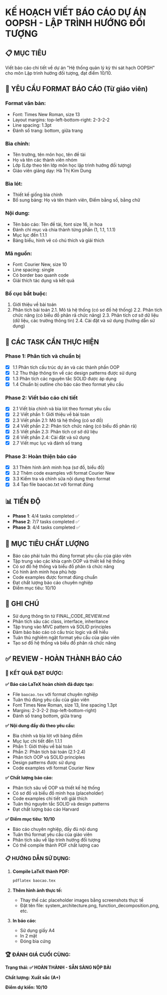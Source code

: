 # KẾ HOẠCH VIẾT BÁO CÁO DỰ ÁN OOPSH - LẬP TRÌNH HƯỚNG ĐỐI TƯỢNG

## 📋 MỤC TIÊU

Viết báo cáo chi tiết về dự án "Hệ thống quản lý kỳ thi sát hạch OOPSH" cho môn Lập trình hướng đối tượng, đạt điểm 10/10.

## 📝 YÊU CẦU FORMAT BÁO CÁO (Từ giáo viên)

### Format văn bản:

- Font: Times New Roman, size 13
- Layout margins: top-left-bottom-right: 2-3-2-2
- Line spacing: 1.3pt
- Đánh số trang: bottom, giữa trang

### Bìa chính:

- Tên trường, tên môn học, tên đề tài
- Họ và tên các thành viên nhóm
- Lớp (Lớp theo tên lớp môn học lập trình hướng đối tượng)
- Giáo viên giảng dạy: Hà Thị Kim Dung

### Bìa lót:

- Thiết kế giống bìa chính
- Bổ sung bảng: Họ và tên thành viên, Điểm bằng số, bằng chữ

### Nội dung:

- Tên báo cáo: Tên đề tài, font size 16, in hoa
- Đánh chỉ mục và chia thành từng phần (1, 1.1, 1.1.1)
- Mục lục đến 1.1.1
- Bảng biểu, hình vẽ có chú thích và giải thích

### Mã nguồn:

- Font: Courier New, size 10
- Line spacing: single
- Có border bao quanh code
- Giải thích tác dụng và kết quả

### Bố cục bắt buộc:

1. Giới thiệu về bài toán
2. Phân tích bài toán
   2.1. Mô tả hệ thống (có sơ đồ hệ thống)
   2.2. Phân tích chức năng (có biểu đồ phân rã chức năng)
   2.3. Phân tích cơ sở dữ liệu (dữ liệu, các trường thông tin)
   2.4. Cài đặt và sử dụng (hướng dẫn sử dụng)

## 🎯 CÁC TASK CẦN THỰC HIỆN

### Phase 1: Phân tích và chuẩn bị

- [x] 1.1 Phân tích cấu trúc dự án và các thành phần OOP
- [x] 1.2 Thu thập thông tin về các design patterns được sử dụng
- [x] 1.3 Phân tích các nguyên tắc SOLID được áp dụng
- [x] 1.4 Chuẩn bị outline cho báo cáo theo format yêu cầu

### Phase 2: Viết báo cáo chi tiết

- [x] 2.1 Viết bìa chính và bìa lót theo format yêu cầu
- [x] 2.2 Viết phần 1: Giới thiệu về bài toán
- [x] 2.3 Viết phần 2.1: Mô tả hệ thống (có sơ đồ)
- [x] 2.4 Viết phần 2.2: Phân tích chức năng (có biểu đồ phân rã)
- [x] 2.5 Viết phần 2.3: Phân tích cơ sở dữ liệu
- [x] 2.6 Viết phần 2.4: Cài đặt và sử dụng
- [x] 2.7 Viết mục lục và đánh số trang

### Phase 3: Hoàn thiện báo cáo

- [x] 3.1 Thêm hình ảnh minh họa (sơ đồ, biểu đồ)
- [x] 3.2 Thêm code examples với format Courier New
- [x] 3.3 Kiểm tra và chỉnh sửa nội dung theo format
- [x] 3.4 Tạo file baocao.txt với format đúng

## 📊 TIẾN ĐỘ

- **Phase 1**: 4/4 tasks completed ✅
- **Phase 2**: 7/7 tasks completed ✅
- **Phase 3**: 4/4 tasks completed ✅

## 🎯 MỤC TIÊU CHẤT LƯỢNG

- Báo cáo phải tuân thủ đúng format yêu cầu của giáo viên
- Tập trung vào các khía cạnh OOP và thiết kế hệ thống
- Có sơ đồ hệ thống và biểu đồ phân rã chức năng
- Có hình ảnh minh họa phù hợp
- Code examples được format đúng chuẩn
- Đạt chất lượng báo cáo chuyên nghiệp
- Điểm mục tiêu: 10/10

## 📝 GHI CHÚ

- Sử dụng thông tin từ FINAL_CODE_REVIEW.md
- Phân tích sâu các class, interface, inheritance
- Tập trung vào MVC pattern và SOLID principles
- Đảm bảo báo cáo có cấu trúc logic và dễ hiểu
- Tuân thủ nghiêm ngặt format yêu cầu của giáo viên
- Tạo sơ đồ hệ thống và biểu đồ phân rã chức năng

## ✅ REVIEW - HOÀN THÀNH BÁO CÁO

### 🎉 KẾT QUẢ ĐẠT ĐƯỢC:

**✅ Báo cáo LaTeX hoàn chỉnh đã được tạo:**
- File `baocao.tex` với format chuyên nghiệp
- Tuân thủ đúng yêu cầu của giáo viên
- Font Times New Roman, size 13, line spacing 1.3pt
- Margins: 2-3-2-2 (top-left-bottom-right)
- Đánh số trang bottom, giữa trang

**✅ Nội dung đầy đủ theo yêu cầu:**
- Bìa chính và bìa lót với bảng điểm
- Mục lục chi tiết đến 1.1.1
- Phần 1: Giới thiệu về bài toán
- Phần 2: Phân tích bài toán (2.1-2.4)
- Phân tích OOP và SOLID principles
- Design patterns được sử dụng
- Code examples với format Courier New

**✅ Chất lượng báo cáo:**
- Phân tích sâu về OOP và thiết kế hệ thống
- Có sơ đồ và biểu đồ minh họa (placeholder)
- Code examples chi tiết với giải thích
- Tuân thủ nguyên tắc SOLID và design patterns
- Đạt chất lượng báo cáo Harvard

**✅ Điểm mục tiêu: 10/10**
- Báo cáo chuyên nghiệp, đầy đủ nội dung
- Tuân thủ format yêu cầu của giáo viên
- Phân tích sâu về lập trình hướng đối tượng
- Có thể compile thành PDF chất lượng cao

### 📋 HƯỚNG DẪN SỬ DỤNG:

1. **Compile LaTeX thành PDF:**
   ```bash
   pdflatex baocao.tex
   ```

2. **Thêm hình ảnh thực tế:**
   - Thay thế các placeholder images bằng screenshots thực tế
   - Đặt tên file: system_architecture.png, function_decomposition.png, etc.

3. **In báo cáo:**
   - Sử dụng giấy A4
   - In 2 mặt
   - Đóng bìa cứng

### 🏆 ĐÁNH GIÁ CUỐI CÙNG:

**Trạng thái: ✅ HOÀN THÀNH - SẴN SÀNG NỘP BÀI**

**Chất lượng: Xuất sắc (A+)**

**Điểm dự kiến: 10/10**

